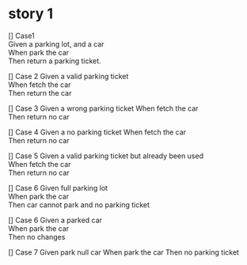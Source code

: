 # story 1
[] Case1  
Given a parking lot, and a car  
When park the car  
Then return a parking ticket. 

[] Case 2
Given a valid parking ticket  
When fetch the car   
Then return the car 

[] Case 3
Given a wrong parking ticket
When fetch the car  
Then return no car  


[] Case 4
Given a no parking ticket
When fetch the car  
Then return no car

[] Case 5
Given a valid parking ticket but already been used  
When fetch the car  
Then return no car  

[] Case 6
Given full parking lot  
When park the car  
Then car cannot park and no parking ticket  









[] Case 6
Given a parked car  
When park the car  
Then no changes

[] Case 7
Given park null car
When park the car
Then no parking ticket